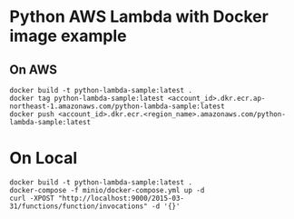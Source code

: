 # Python AWS Lambda with Docker image example

## On AWS

```
docker build -t python-lambda-sample:latest .
docker tag python-lambda-sample:latest <account_id>.dkr.ecr.ap-northeast-1.amazonaws.com/python-lambda-sample:latest
docker push <account_id>.dkr.ecr.<region_name>.amazonaws.com/python-lambda-sample:latest
```

# On Local

```
docker build -t python-lambda-sample:latest .
docker-compose -f minio/docker-compose.yml up -d
curl -XPOST "http://localhost:9000/2015-03-31/functions/function/invocations" -d '{}'
```
